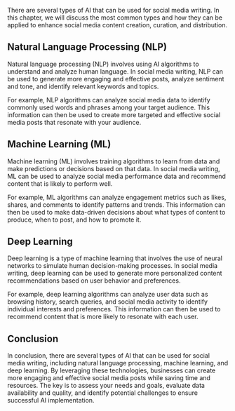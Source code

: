 

There are several types of AI that can be used for social media writing. In this chapter, we will discuss the most common types and how they can be applied to enhance social media content creation, curation, and distribution.

Natural Language Processing (NLP)
---------------------------------

Natural language processing (NLP) involves using AI algorithms to understand and analyze human language. In social media writing, NLP can be used to generate more engaging and effective posts, analyze sentiment and tone, and identify relevant keywords and topics.

For example, NLP algorithms can analyze social media data to identify commonly used words and phrases among your target audience. This information can then be used to create more targeted and effective social media posts that resonate with your audience.

Machine Learning (ML)
---------------------

Machine learning (ML) involves training algorithms to learn from data and make predictions or decisions based on that data. In social media writing, ML can be used to analyze social media performance data and recommend content that is likely to perform well.

For example, ML algorithms can analyze engagement metrics such as likes, shares, and comments to identify patterns and trends. This information can then be used to make data-driven decisions about what types of content to produce, when to post, and how to promote it.

Deep Learning
-------------

Deep learning is a type of machine learning that involves the use of neural networks to simulate human decision-making processes. In social media writing, deep learning can be used to generate more personalized content recommendations based on user behavior and preferences.

For example, deep learning algorithms can analyze user data such as browsing history, search queries, and social media activity to identify individual interests and preferences. This information can then be used to recommend content that is more likely to resonate with each user.

Conclusion
----------

In conclusion, there are several types of AI that can be used for social media writing, including natural language processing, machine learning, and deep learning. By leveraging these technologies, businesses can create more engaging and effective social media posts while saving time and resources. The key is to assess your needs and goals, evaluate data availability and quality, and identify potential challenges to ensure successful AI implementation.
